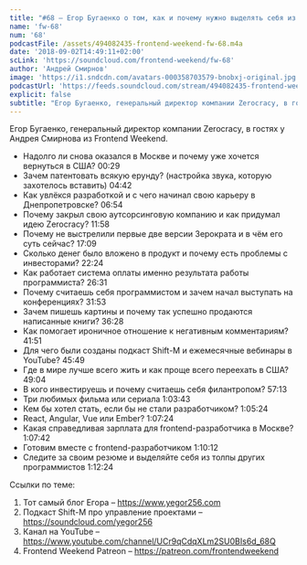```yaml
---
title: "#68 – Егор Бугаенко о том, как и почему нужно выделять себя из толпы других программистов"
name: 'fw-68'
num: '68'
podcastFile: /assets/494082435-frontend-weekend-fw-68.m4a
date: '2018-09-02T14:49:11+02:00'
scLink: 'https://soundcloud.com/frontend-weekend/fw-68'
author: 'Андрей Смирнов'
image: 'https://i1.sndcdn.com/avatars-000358703579-bnobxj-original.jpg'
podcastUrl: 'https://feeds.soundcloud.com/stream/494082435-frontend-weekend-fw-68.m4a'
explicit: false
subtitle: "Егор Бугаенко, генеральный директор компании Zerocracy, в гостях у Андрея Смирнова из Frontend Weekend. "
---
```

Егор Бугаенко, генеральный директор компании Zerocracy, в гостях у Андрея Смирнова из Frontend Weekend. 

- Надолго ли снова оказался в Москве и почему уже хочется вернуться в США? <timecode>00:29</timecode>
- Зачем патентовать всякую ерунду? (настройка звука, которую захотелось вставить) <timecode>04:42</timecode>
- Как увлёкся разработкой и с чего начинал свою карьеру в Днепропетровске? <timecode>06:54</timecode>
- Почему закрыл свою аутсорсинговую компанию и как придумал идею Zerocracy? <timecode>11:58</timecode>
- Почему не выстрелили первые две версии Зерократа и в чём его суть сейчас? <timecode>17:09</timecode>
- Сколько денег было вложено в продукт и почему есть проблемы с инвесторами? <timecode>22:24</timecode>
- Как работает система оплаты именно результата работы программиста? <timecode>26:31</timecode>
- Почему считаешь себя программистом и зачем начал выступать на конференциях? <timecode>31:53</timecode>
- Зачем пишешь картины и почему так успешно продаются написанные книги? <timecode>36:28</timecode>
- Как помогает ироничное отношение к негативным комментариям? <timecode>41:51</timecode>
- Для чего были созданы подкаст Shift-M и ежемесячные вебинары в YouTube? <timecode>45:49</timecode>
- Где в мире лучше всего жить и как проще всего переехать в США? <timecode>49:04</timecode>
- В кого инвестируешь и почему считаешь себя филантропом? <timecode>57:13</timecode>
- Три любимых фильма или сериала <timecode>1:03:43</timecode>
- Кем бы хотел стать, если бы не стали разработчиком? <timecode>1:05:24</timecode>
- React, Angular, Vue или Ember? <timecode>1:07:24</timecode>
- Какая справедливая зарплата для frontend-разработчика в Москве? <timecode>1:07:42</timecode>
- Готовим вместе с frontend-разработчиком <timecode>1:10:12</timecode>
- Следите за своим резюме и выделяйте себя из толпы других программистов <timecode>1:12:24</timecode>

Ссылки по теме:
1) Тот самый блог Егора – https://www.yegor256.com
2) Подкаст Shift-M про управление проектами – https://soundcloud.com/yegor256
3) Канал на YouTube – https://www.youtube.com/channel/UCr9qCdqXLm2SU0BIs6d_68Q 
4) Frontend Weekend Patreon – https://patreon.com/frontendweekend